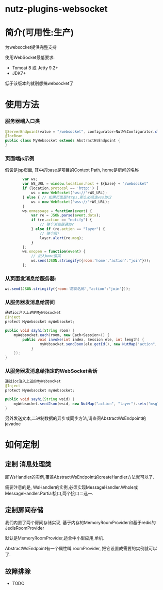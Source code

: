 nutz-plugins-websocket
==================================

简介(可用性:生产)
==================================

为websocket提供完整支持

使用WebSocket最低要求:

* Tomcat 8 或 Jetty 9.2+
* JDK7+

低于该版本的就别想搞websocket了

使用方法
==================================

### 服务器端入口类

```java
@ServerEndpoint(value = "/websocket", configurator=NutWsConfigurator.class)
@IocBean
public class MyWebsocket extends AbstractWsEndpoint {
}
```

### 页面端js示例

假设是jsp页面, 其中的base是项目的Context Path, home是房间的名称

```js
        var ws;
		var WS_URL = window.location.host + ${base} + "/websocket"
		if (location.protocol == 'http:') {
			ws = new WebSocket("ws://"+WS_URL);
		} else { // 如果页面是https,那么必须走wss协议
			ws = new WebSocket("wss://"+WS_URL);
		}
		ws.onmessage = function(event) {
		    var re = JSON.parse(event.data);
		    if (re.action == "notify") {
		    	// 弹个浏览器通知?
		    } else if (re.action == "layer") {
		    	// 弹个层?
		    	layer.alert(re.msg);
		    }
		};
		ws.onopen = function(event) {
		    // 加入home房间
			ws.send(JSON.stringify({room:'home',"action":"join"}));
		};
```

### 从页面发消息给服务器:

```js
ws.send(JSON.stringify({room:'房间名称',"action":"join"}));
```

### 从服务器发消息给房间

```java
通过ioc注入上述的MyWebsocket
@Inject
protect MyWebsocket myWebsocket;

public void sayhi(String room) {
    myWebsocket.each(room, new Each<Session>() {
    	public void invoke(int index, Session ele, int length) {
                myWebsocket.sendJson(ele.getId(), new NutMap("action", "layer").setv("msg", "hi"));
            }
    });
}
```

### 从服务器发消息给指定的WebSocket会话

```java
通过ioc注入上述的MyWebsocket
@Inject
protect MyWebsocket myWebsocket;

public void sayhi(String wsid) {
    myWebsocket.sendJson(wsid, new NutMap("action", "layer").setv("msg", "hi"));
}
```

另外发送文本,二进制数据的异步或同步方法,请查阅AbstractWsEndpoint的javadoc

# 如何定制

## 定制 消息处理类

即WsHandler的实例,覆盖AbstractWsEndpoint的createHandler方法就可以了.

需要注意的是, WsHandler的实例,必须实现MessageHandler.Whole或MessageHandler.Partial接口,两个接口二选一.

## 定制房间存储

我们内置了两个房间存储实现, 基于内存的MemoryRoomProvider和基于redis的JedisRoomProvider

默认是MemoryRoomProvider,适合中小型应用,单机.

AbstractWsEndpoint有一个属性叫 roomProvider, 把它设置成需要的实例就可以了.

## 故障排除

* TODO